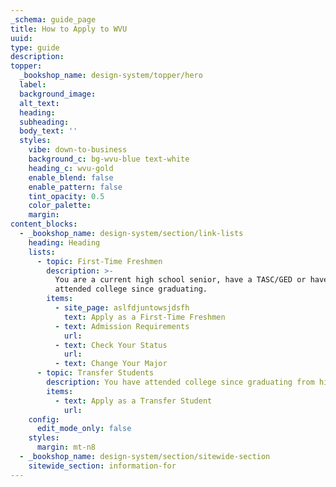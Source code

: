 ```yaml
---
_schema: guide_page
title: How to Apply to WVU
uuid:
type: guide
description:
topper:
  _bookshop_name: design-system/topper/hero
  label:
  background_image:
  alt_text:
  heading:
  subheading:
  body_text: ''
  styles:
    vibe: down-to-business
    background_c: bg-wvu-blue text-white
    heading_c: wvu-gold
    enable_blend: false
    enable_pattern: false
    tint_opacity: 0.5
    color_palette:
    margin:
content_blocks:
  - _bookshop_name: design-system/section/link-lists
    heading: Heading
    lists:
      - topic: First-Time Freshmen
        description: >-
          You are a current high school senior, have a TASC/GED or haven't
          attended college since graduating.
        items:
          - site_page: aslfdjuntowsjdsfh
            text: Apply as a First-Time Freshmen
          - text: Admission Requirements
            url:
          - text: Check Your Status
            url:
          - text: Change Your Major
      - topic: Transfer Students
        description: You have attended college since graduating from high school.
        items:
          - text: Apply as a Transfer Student
            url:
    config:
      edit_mode_only: false
    styles:
      margin: mt-n8
  - _bookshop_name: design-system/section/sitewide-section
    sitewide_section: information-for
---
```

